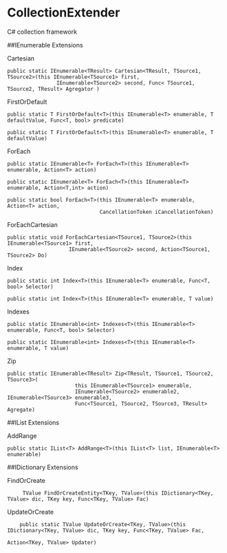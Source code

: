 # CollectionExtender
C# collection framework


##IEnumerable Extensions

Cartesian

    public static IEnumerable<TResult> Cartesian<TResult, TSource1, TSource2>(this IEnumerable<TSource1> first,
                    IEnumerable<TSource2> second, Func< TSource1, TSource2, TResult> Agregator )
                    
FirstOrDefault

    public static T FirstOrDefault<T>(this IEnumerable<T> enumerable, T defaultValue, Func<T, bool> predicate)
    
    public static T FirstOrDefault<T>(this IEnumerable<T> enumerable, T defaultValue)

ForEach

    public static IEnumerable<T> ForEach<T>(this IEnumerable<T> enumerable, Action<T> action)
    
    public static IEnumerable<T> ForEach<T>(this IEnumerable<T> enumerable, Action<T,int> action)
    
    public static bool ForEach<T>(this IEnumerable<T> enumerable, Action<T> action, 
                                  CancellationToken iCancellationToken)

ForEachCartesian

    public static void ForEachCartesian<TSource1, TSource2>(this IEnumerable<TSource1> first,
                        IEnumerable<TSource2> second, Action<TSource1, TSource2> Do)

Index

    public static int Index<T>(this IEnumerable<T> enumerable, Func<T, bool> Selector)
    
    public static int Index<T>(this IEnumerable<T> enumerable, T value)
    
Indexes

    public static IEnumerable<int> Indexes<T>(this IEnumerable<T> enumerable, Func<T, bool> Selector)
    
    public static IEnumerable<int> Indexes<T>(this IEnumerable<T> enumerable, T value)
    
    
Zip

    public static IEnumerable<TResult> Zip<TResult, TSource1, TSource2, TSource3>(
                          this IEnumerable<TSource1> enumerable,
                          IEnumerable<TSource2> enumerable2, IEnumerable<TSource3> enumerable3,
                          Func<TSource1, TSource2, TSource3, TResult> Agregate)


##IList Extensions

AddRange

    public static IList<T> AddRange<T>(this IList<T> list, IEnumerable<T> enumerable)
    
##IDictionary Extensions

FindOrCreate

         TValue FindOrCreateEntity<TKey, TValue>(this IDictionary<TKey, TValue> dic, TKey key, Func<TKey, TValue> Fac)

UpdateOrCreate

        public static TValue UpdateOrCreate<TKey, TValue>(this IDictionary<TKey, TValue> dic, TKey key, Func<TKey, TValue> Fac,
                                                                Action<TKey, TValue> Updater)

